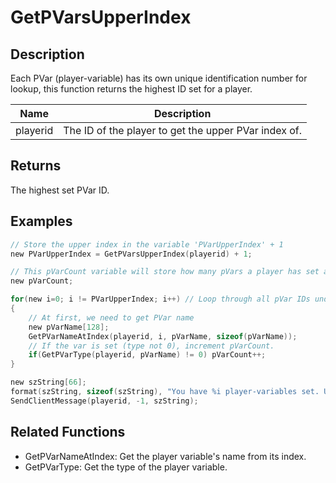 # GetPVarsUpperIndex

## Description

Each PVar (player-variable) has its own unique identification number for lookup, this function returns the highest ID set for a player.

| Name     | Description                                          |
| -------- | ---------------------------------------------------- |
| playerid | The ID of the player to get the upper PVar index of. |

## Returns

The highest set PVar ID.

## Examples

```c
// Store the upper index in the variable 'PVarUpperIndex' + 1
new PVarUpperIndex = GetPVarsUpperIndex(playerid) + 1;

// This pVarCount variable will store how many pVars a player has set as we count them.
new pVarCount;

for(new i=0; i != PVarUpperIndex; i++) // Loop through all pVar IDs under the upper index
{
    // At first, we need to get PVar name
    new pVarName[128];
    GetPVarNameAtIndex(playerid, i, pVarName, sizeof(pVarName));
    // If the var is set (type not 0), increment pVarCount.
    if(GetPVarType(playerid, pVarName) != 0) pVarCount++;
}

new szString[66];
format(szString, sizeof(szString), "You have %i player-variables set. Upper index (highest ID): %i.", pVarCount, PVarUpperIndex-1);
SendClientMessage(playerid, -1, szString);
```

## Related Functions

- GetPVarNameAtIndex: Get the player variable's name from its index.
- GetPVarType: Get the type of the player variable.
